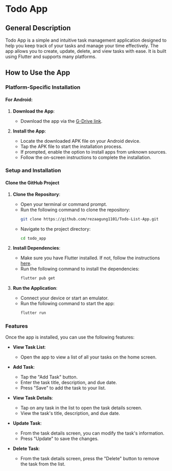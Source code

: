 # Todo App

## General Description

Todo App is a simple and intuitive task management application designed to help you keep track of your tasks and manage your time effectively. The app allows you to create, update, delete, and view tasks with ease. It is built using Flutter and supports many platforms.

## How to Use the App

### Platform-Specific Installation

#### For Android:

1. **Download the App**:
   - Download the app via the [G-Drive link](https://drive.google.com/file/d/1ydSSb0v62bWbgYPCfLQGoZxTvj8VQ_QD/view?usp=sharing).

2. **Install the App**:
   - Locate the downloaded APK file on your Android device.
   - Tap the APK file to start the installation process.
   - If prompted, enable the option to install apps from unknown sources.
   - Follow the on-screen instructions to complete the installation.

### Setup and Installation

#### Clone the GitHub Project

1. **Clone the Repository**:
   - Open your terminal or command prompt.
   - Run the following command to clone the repository:
     ```bash
     git clone https://github.com/rezaagung1101/Todo-List-App.git
     ```
   - Navigate to the project directory:
     ```bash
     cd todo_app
     ```

2. **Install Dependencies**:
   - Make sure you have Flutter installed. If not, follow the instructions [here](https://flutter.dev/docs/get-started/install).
   - Run the following command to install the dependencies:
     ```bash
     flutter pub get
     ```

3. **Run the Application**:
   - Connect your device or start an emulator.
   - Run the following command to start the app:
     ```bash
     flutter run
     ```


### Features

Once the app is installed, you can use the following features:

* **View Task List**:
  - Open the app to view a list of all your tasks on the home screen.

* **Add Task**:
  - Tap the "Add Task" button.
  - Enter the task title, description, and due date.
  - Press "Save" to add the task to your list.

* **View Task Details**:
  - Tap on any task in the list to open the task details screen.
  - View the task's title, description, and due date.

* **Update Task**:
  - From the task details screen, you can modify the task's information.
  - Press "Update" to save the changes.

* **Delete Task**:
  - From the task details screen, press the "Delete" button to remove the task from the list.

